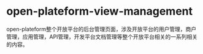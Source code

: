 # open-plateform-view-management

open-plateform整个开放平台的后台管理页面，涉及开放平台的用户管理，商户管理，应用管理，API管理，开发平台文档管理等整个开放平台相关的一系列相关的内容。

